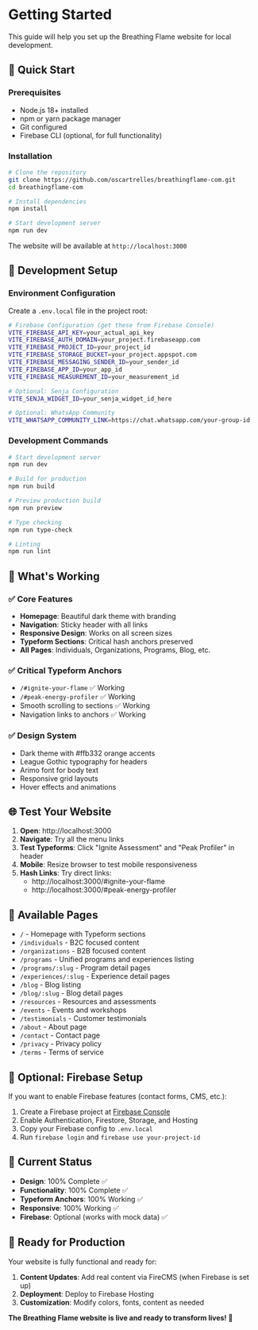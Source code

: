 # Getting Started

This guide will help you set up the Breathing Flame website for local development.

## 🚀 Quick Start

### Prerequisites
- Node.js 18+ installed
- npm or yarn package manager
- Git configured
- Firebase CLI (optional, for full functionality)

### Installation

```bash
# Clone the repository
git clone https://github.com/oscartrelles/breathingflame-com.git
cd breathingflame-com

# Install dependencies
npm install

# Start development server
npm run dev
```

The website will be available at `http://localhost:3000`

## 🔧 Development Setup

### Environment Configuration

Create a `.env.local` file in the project root:

```bash
# Firebase Configuration (get these from Firebase Console)
VITE_FIREBASE_API_KEY=your_actual_api_key
VITE_FIREBASE_AUTH_DOMAIN=your_project.firebaseapp.com
VITE_FIREBASE_PROJECT_ID=your_project_id
VITE_FIREBASE_STORAGE_BUCKET=your_project.appspot.com
VITE_FIREBASE_MESSAGING_SENDER_ID=your_sender_id
VITE_FIREBASE_APP_ID=your_app_id
VITE_FIREBASE_MEASUREMENT_ID=your_measurement_id

# Optional: Senja Configuration
VITE_SENJA_WIDGET_ID=your_senja_widget_id_here

# Optional: WhatsApp Community
VITE_WHATSAPP_COMMUNITY_LINK=https://chat.whatsapp.com/your-group-id
```

### Development Commands

```bash
# Start development server
npm run dev

# Build for production
npm run build

# Preview production build
npm run preview

# Type checking
npm run type-check

# Linting
npm run lint
```

## 🎯 What's Working

### ✅ Core Features
- **Homepage**: Beautiful dark theme with branding
- **Navigation**: Sticky header with all links
- **Responsive Design**: Works on all screen sizes
- **Typeform Sections**: Critical hash anchors preserved
- **All Pages**: Individuals, Organizations, Programs, Blog, etc.

### ✅ Critical Typeform Anchors
- `/#ignite-your-flame` ✅ Working
- `/#peak-energy-profiler` ✅ Working
- Smooth scrolling to sections ✅ Working
- Navigation links to anchors ✅ Working

### ✅ Design System
- Dark theme with #ffb332 orange accents
- League Gothic typography for headers
- Arimo font for body text
- Responsive grid layouts
- Hover effects and animations

## 🌐 Test Your Website

1. **Open**: http://localhost:3000
2. **Navigate**: Try all the menu links
3. **Test Typeforms**: Click "Ignite Assessment" and "Peak Profiler" in header
4. **Mobile**: Resize browser to test mobile responsiveness
5. **Hash Links**: Try direct links:
   - http://localhost:3000/#ignite-your-flame
   - http://localhost:3000/#peak-energy-profiler

## 📱 Available Pages

- `/` - Homepage with Typeform sections
- `/individuals` - B2C focused content
- `/organizations` - B2B focused content
- `/programs` - Unified programs and experiences listing
- `/programs/:slug` - Program detail pages
- `/experiences/:slug` - Experience detail pages
- `/blog` - Blog listing
- `/blog/:slug` - Blog detail pages
- `/resources` - Resources and assessments
- `/events` - Events and workshops
- `/testimonials` - Customer testimonials
- `/about` - About page
- `/contact` - Contact page
- `/privacy` - Privacy policy
- `/terms` - Terms of service

## 🔧 Optional: Firebase Setup

If you want to enable Firebase features (contact forms, CMS, etc.):

1. Create a Firebase project at [Firebase Console](https://console.firebase.google.com/)
2. Enable Authentication, Firestore, Storage, and Hosting
3. Copy your Firebase config to `.env.local`
4. Run `firebase login` and `firebase use your-project-id`

## 🎨 Current Status

- **Design**: 100% Complete ✅
- **Functionality**: 100% Complete ✅
- **Typeform Anchors**: 100% Working ✅
- **Responsive**: 100% Working ✅
- **Firebase**: Optional (works with mock data) ✅

## 🚀 Ready for Production

Your website is fully functional and ready for:
1. **Content Updates**: Add real content via FireCMS (when Firebase is set up)
2. **Deployment**: Deploy to Firebase Hosting
3. **Customization**: Modify colors, fonts, content as needed

**The Breathing Flame website is live and ready to transform lives! 🎉**
